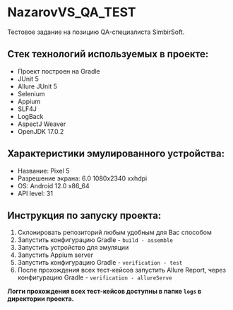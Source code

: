 # NazarovVS_QA_TEST
Тестовое задание на позицию QA-специалиста SimbirSoft.

## Стек технологий используемых в проекте:
- Проект построен на Gradle
- JUnit 5
- Allure JUnit 5
- Selenium
- Appium
- SLF4J
- LogBack
- AspectJ Weaver
- OpenJDK 17.0.2

## Характеристики эмулированного устройства:
- Название: Pixel 5
- Разрешение экрана: 6.0 1080х2340 xxhdpi
- OS: Android 12.0 x86_64
- API level: 31

## Инструкция по запуску проекта:
1. Склонировать репозиторий любым удобным для Вас способом
2. Запустить конфигурацию Gradle - `build - assemble`
3. Запустить устройство для эмуляции
4. Запустить Appium server
5. Запустить конфигурацию Gradle - `verification - test`
6. После прохождения всех тест-кейсов запустить Allure Report, через конфигурацию Gradle - `verification - allureServe`

**Логги прохождения всех тест-кейсов доступны в папке `logs` в директории проекта.**
